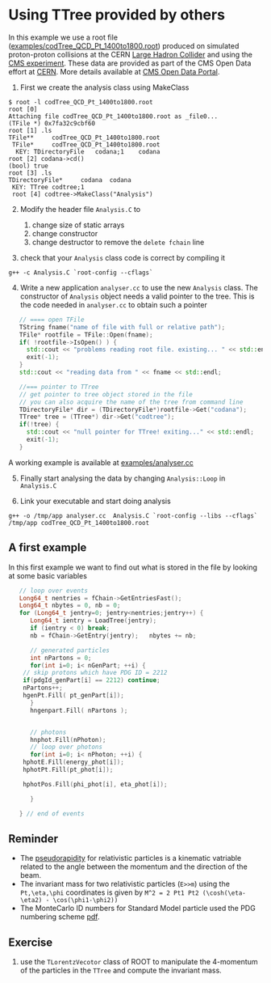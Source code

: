 
# Using TTree provided by others

In this example we use a root file ([examples/codTree_QCD_Pt_1400to1800.root](examples/codTree_QCD_Pt_1400to1800.root)) produced on simulated proton-proton
collisions at the CERN
[Large Hadron Collider](https://home.cern/topics/large-hadron-collider)
and using the [CMS experiment](http://cms.cern). These data are provided
as part of the CMS Open Data effort at [CERN](http://cern.ch). More details available at
[CMS Open Data Portal](http://opendata.cern.ch/search?page=1&size=20&experiment=CMS).


1. First we create the analysis class using MakeClass
```
$ root -l codTree_QCD_Pt_1400to1800.root
root [0]
Attaching file codTree_QCD_Pt_1400to1800.root as _file0...
(TFile *) 0x7fa32c9cbf60
root [1] .ls
TFile**		codTree_QCD_Pt_1400to1800.root
 TFile*		codTree_QCD_Pt_1400to1800.root
  KEY: TDirectoryFile	codana;1	codana
root [2] codana->cd()
(bool) true
root [3] .ls
TDirectoryFile*		codana	codana
 KEY: TTree	codtree;1
 root [4] codtree->MakeClass("Analysis")
 ```

2. Modify the header file `Analysis.C`  to
   1. change size of static arrays
   2. change constructor
   3. change destructor to remove the `delete fchain` line

3. check that your `Analysis` class code is correct by compiling it
```shell
g++ -c Analysis.C `root-config --cflags`
```

4. Write a new application
   `analyser.cc` to use the new `Analysis` class.
   The constructor of `Analysis` object needs a valid pointer to the tree. This is the code needed in `analyser.cc` to obtain such a pointer
```c++
   // ==== open TFile
   TString fname("name of file with full or relative path");
   TFile* rootfile = TFile::Open(fname);
   if( !rootfile->IsOpen() ) {
     std::cout << "problems reading root file. existing... " << std::endl;
     exit(-1);
   }
   std::cout << "reading data from " << fname << std::endl;

   //=== pointer to TTree
   // get pointer to tree object stored in the file
   // you can also acquire the name of the tree from command line
   TDirectoryFile* dir = (TDirectoryFile*)rootfile->Get("codana");
   TTree* tree = (TTree*) dir->Get("codtree");
   if(!tree) {
     std::cout << "null pointer for TTree! exiting..." << std::endl;
     exit(-1);
   }
```
  A working example is available at [examples/analyser.cc](examples/analyser.cc)

5. Finally start analysing the data by changing `Analysis::Loop` in
`Analysis.C`

6. Link your executable and start doing analysis
```shell
g++ -o /tmp/app analyser.cc  Analysis.C `root-config --libs --cflags`
/tmp/app codTree_QCD_Pt_1400to1800.root
```

## A first example

In this first example we want to find out what is stored in the file
by looking at some basic variables
```c++
   // loop over events
   Long64_t nentries = fChain->GetEntriesFast();
   Long64_t nbytes = 0, nb = 0;
   for (Long64_t jentry=0; jentry<nentries;jentry++) {
      Long64_t ientry = LoadTree(jentry);
      if (ientry < 0) break;
      nb = fChain->GetEntry(jentry);   nbytes += nb;

      // generated particles
      int nPartons = 0;
      for(int i=0; i< nGenPart; ++i) {
	// skip protons which have PDG ID = 2212
	if(pdgId_genPart[i] == 2212) continue;
	nPartons++;
	hgenPt.Fill( pt_genPart[i]);
      }
      hngenpart.Fill( nPartons );


      // photons
      hnphot.Fill(nPhoton);
      // loop over photons
      for(int i=0; i< nPhoton; ++i) {
	hphotE.Fill(energy_phot[i]);
	hphotPt.Fill(pt_phot[i]);

	hphotPos.Fill(phi_phot[i], eta_phot[i]);

      }   

   } // end of events
```

## Reminder
- The [pseudorapidity](https://en.wikipedia.org/wiki/Pseudorapidity) for relativistic particles is a kinematic vatriable related to the angle between the momentum and the direction of the beam.
- The invariant mass for two relativistic particles (`E>>m`) using the `Pt,\eta,\phi` coordinates is given by `M^2 = 2 Pt1 Pt2 (\cosh(\eta-\eta2) - \cos(\phi1-\phi2))`
- The MonteCarlo ID numbers for Standard Model particle used the PDG numbering scheme [pdf](http://pdg.lbl.gov/2007/reviews/montecarlorpp.pdf).

## Exercise
  1. use the `TLorentzVecotor` class of ROOT to manipulate the 4-momentum of the
  particles in the `TTree` and compute the invariant mass.
